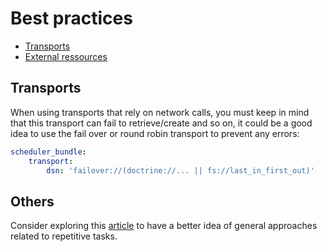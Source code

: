 # Best practices

- [Transports](#Transports)
- [External ressources](#Others)

## Transports

When using transports that rely on network calls, you must keep in mind that this transport
can fail to retrieve/create and so on, it could be a good idea to use the fail over or round robin
transport to prevent any errors:

```yaml
scheduler_bundle:
    transport:
        dsn: 'failover://(doctrine://... || fs://last_in_first_out)'
```

## Others

Consider exploring this [article](https://www.endpoint.com/blog/2008/12/08/best-practices-for-cron)
to have a better idea of general approaches related to repetitive tasks.